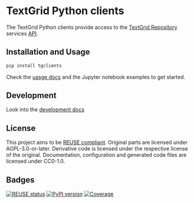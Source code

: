 <!--
SPDX-FileCopyrightText: 2022 Georg-August-Universität Göttingen

SPDX-License-Identifier: CC0-1.0
-->

# TextGrid Python clients

The TextGrid Python clients provide access to the [TextGrid Repository](https://textgridrep.org/)
services [API](http://textgridlab.org/doc/services/index.html).


## Installation and Usage

```sh
pip install tgclients
```

Check the [uasge docs](https://dariah-de.pages.gwdg.de/textgridrep/textgrid-python-clients/docs/getting-started.html) and the
Jupyter notebook examples to get started.

## Development

Look into the [development docs](https://dariah-de.pages.gwdg.de/textgridrep/textgrid-python-clients/docs/development.html)

## License

This project aims to be [REUSE compliant](https://api.reuse.software/info/gitlab.gwdg.de/dariah-de/textgridrep/textgrid-python-clients).
Original parts are licensed under AGPL-3.0-or-later.
Derivative code is licensed under the respective license of the original.
Documentation, configuration and generated code files are licensed under CC0-1.0.

## Badges

[![REUSE status](https://api.reuse.software/badge/gitlab.gwdg.de/dariah-de/textgridrep/textgrid-python-clients)](https://api.reuse.software/info/gitlab.gwdg.de/dariah-de/textgridrep/textgrid-python-clients)
[![PyPI version](https://badge.fury.io/py/tgclients.svg)](https://badge.fury.io/py/tgclients)
[![Coverage](https://gitlab.gwdg.de/dariah-de/textgridrep/textgrid-python-clients/badges/main/coverage.svg)](https://dariah-de.pages.gwdg.de/textgridrep/textgrid-python-clients/htmlcov/index.html)
